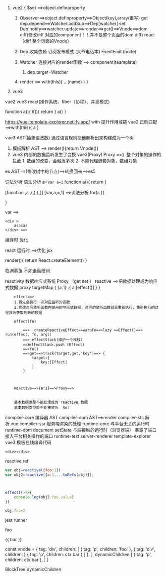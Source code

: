 1. vue2 
{
    $set ==>object.definproperty
    1. Observer==>object.definproperty==>Object(key),array(重写) 
        get     dep.depend==>Watcher.addSub==>Dep[watcher]
        set     Dep.notify==>watcher.update==>render==>get()==>Vnode==>dom diff(修改diff 对应的component！！并不是整个页面的dom diff)
        react （diff 整个页面的Vnode）

    2. Dep 收集依赖  订阅发布模式  (大爷电话本)  EventEmit (node)
    3. Watcher  连接对应的render函数 -->  component(teamplate)  
        1. dep.target=Watcher
    4. render  ==>
    with(this){
        ...(name)
    }
}

2. vue3 


vue2 vue3 react(操作系统、fiber（协程）、并发模式)


function a(){
    if(){
        return 
    }
    a()
}

https://vue-template-explorer.netlify.app/
with 提升作用域链
vue2  正则匹配  ==>with(this){
    a
}


vue3  AST(抽象语法数) 通过语言规则把他解析出来构建成为一个树 

1. 模板解析  AST ==> render(){return Vnode()}
2. vue3 内部的数据监听发生了变换
    vue3(Proxy)
    Proxy  ==》整个对象的操作的拦截
        1. 数组的改变，会触发多次
        2. 不能代理嵌套对象，数组对象

es AST==>(修改树中的节点)==>转换回来==>es5


词法分析  语法分析
a=`var a=1`
function a(){
    return 
}

[function ,a ,(,),{,}]
[var,a,=,1]  ==>词法分析
for(a ){

}

var ==> 

```teampate
<div >
    asasas
</div> ==>
```
编译时 优化    






react   运行时 ==>优化
jsx 
<div></div>

render(){
    return React.createElement()
}

临渊慕鱼 不如退而结网 




reactivity    数据响应式系统  Proxy （get set ）
        reactive ==>把数据处理成为响应式数据
            proxy
            targetMap
            {
                {a:1} :{
                    a:[effect()]
                }
            }

        effect==>   
        1.首先会执行一次对应监听的函数
        2.修改对应监听函数内使用的响应式数据，对应的监听函数就会重新执行，重新执行的过程就会获取到新的数据

        effect(fn)

            ==>  createReactiveEffect==warpFn==>lazy ==Effect()==> run(effect, fn, args)
            ==> effectStack(维护一个堆栈)
            ==》effectStack.push (Effect)
            ==>fn()
            ==>get==>track(target,get,'key')==> {
                target:{
                    key:[Effect]
                }
            }



        Reactive==>{a:1}==>Proxy==>


        基本数据类型不能处理成为 reactive 数据
        基本数据类型能不能被监听  Ref
compiler-core   编译器 AST 
compiler-dom    AST==>render
compiler-sfc   解析.vue
compiler-ssr  服务端渲染的处理
runtime-core  与平台无关的运行时 
runtime-dom   document  setState 与端接触的运行时（浏览器端）  暴露了端口 接入平台相关操作的端口
runtime-test
server-renderer
template-explorer vue3 模板在线编译代码



```
<div></div>
```




reactive 
ref


```js
var obj=reactive({foo:1})
var obj2=reactive({a:1,...toRefs(obj)});



effect(()=>{
    console.log(obj2.foo.value)
})

obj.foo=2
```




jest runner






<div>
    <p>foo</p>
    <p>{{ bar }}</p>
</div>




const vnode = {
    tag: 'div',
    children: [
        { tag: 'p', children: 'foo' },
        { tag: 'div', children: [
            { tag: 'p', children: ctx.bar }
        ] 
        }, 
    ],
    dynamicChildren:[
        { tag: 'p', children: ctx.bar }, 
    ]
}


BlockTree dynamicChildren